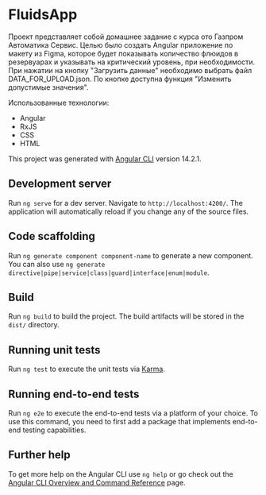 # FluidsApp

Проект представляет собой домашнее задание с курса ото Газпром Автоматика Сервис. Целью было создать Angular приложение по макету из Figma, которое будет показывать количество флюидов в резервуарах и указывать на критический уровень, при необходимости. При нажатии на кнопку "Загрузить данные" необходимо выбрать файл DATA_FOR_UPLOAD.json. По кнопке доступна функция "Изменить допустимые значения".

Использованные технологии:
- Angular
- RxJS
- CSS
- HTML

This project was generated with [Angular CLI](https://github.com/angular/angular-cli) version 14.2.1.

## Development server

Run `ng serve` for a dev server. Navigate to `http://localhost:4200/`. The application will automatically reload if you change any of the source files.

## Code scaffolding

Run `ng generate component component-name` to generate a new component. You can also use `ng generate directive|pipe|service|class|guard|interface|enum|module`.

## Build

Run `ng build` to build the project. The build artifacts will be stored in the `dist/` directory.

## Running unit tests

Run `ng test` to execute the unit tests via [Karma](https://karma-runner.github.io).

## Running end-to-end tests

Run `ng e2e` to execute the end-to-end tests via a platform of your choice. To use this command, you need to first add a package that implements end-to-end testing capabilities.

## Further help

To get more help on the Angular CLI use `ng help` or go check out the [Angular CLI Overview and Command Reference](https://angular.io/cli) page.
